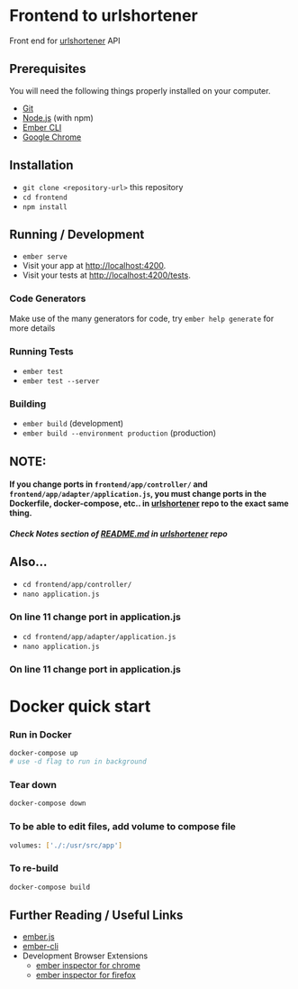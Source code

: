 # Frontend to urlshortener

Front end for [urlshortener](https://github.com/beauvilerobed/urlsshortener) API

## Prerequisites

You will need the following things properly installed on your computer.

* [Git](https://git-scm.com/)
* [Node.js](https://nodejs.org/) (with npm)
* [Ember CLI](https://ember-cli.com/)
* [Google Chrome](https://google.com/chrome/)

## Installation

* `git clone <repository-url>` this repository
* `cd frontend`
* `npm install`

## Running / Development

* `ember serve`
* Visit your app at [http://localhost:4200](http://localhost:4200).
* Visit your tests at [http://localhost:4200/tests](http://localhost:4200/tests).

### Code Generators

Make use of the many generators for code, try `ember help generate` for more details

### Running Tests

* `ember test`
* `ember test --server`

### Building

* `ember build` (development)
* `ember build --environment production` (production)

## NOTE:

#### If you change ports in `frontend/app/controller/` and `frontend/app/adapter/application.js`, you must change ports in the Dockerfile, docker-compose, etc.. in [urlshortener](https://github.com/beauvilerobed/urlsshortener) repo to the exact same thing. 
##### Check Notes section of [README.md](https://github.com/beauvilerobed/urlshortener/blob/master/README.md) in [urlshortener](https://github.com/beauvilerobed/urlsshortener) repo

## Also...
* `cd frontend/app/controller/`
* `nano application.js` 
### On line 11 change port in application.js

* `cd frontend/app/adapter/application.js`
* `nano application.js`
### On line 11 change port in application.js

# Docker quick start

### Run in Docker
```bash
docker-compose up
# use -d flag to run in background
```

### Tear down
```bash
docker-compose down
```

### To be able to edit files, add volume to compose file
```bash
volumes: ['./:/usr/src/app']
```

### To re-build
```bash
docker-compose build
```

## Further Reading / Useful Links

* [ember.js](https://emberjs.com/)
* [ember-cli](https://ember-cli.com/)
* Development Browser Extensions
  * [ember inspector for chrome](https://chrome.google.com/webstore/detail/ember-inspector/bmdblncegkenkacieihfhpjfppoconhi)
  * [ember inspector for firefox](https://addons.mozilla.org/en-US/firefox/addon/ember-inspector/)
